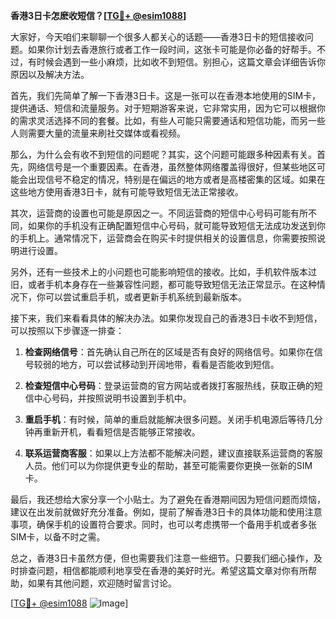 **香港3日卡怎麽收短信？[[TG💪+ @esim1088](https://t.me/s/esim1088)]**

大家好，今天咱们来聊聊一个很多人都关心的话题——香港3日卡的短信接收问题。如果你计划去香港旅行或者工作一段时间，这张卡可能是你必备的好帮手。不过，有时候会遇到一些小麻烦，比如收不到短信。别担心，这篇文章会详细告诉你原因以及解决方法。

首先，我们先简单了解一下香港3日卡。这是一张可以在香港本地使用的SIM卡，提供通话、短信和流量服务。对于短期游客来说，它非常实用，因为它可以根据你的需求灵活选择不同的套餐。比如，有些人可能只需要通话和短信功能，而另一些人则需要大量的流量来刷社交媒体或看视频。

那么，为什么会有收不到短信的问题呢？其实，这个问题可能跟多种因素有关。首先，网络信号是一个重要因素。在香港，虽然整体网络覆盖得很好，但某些地区可能会出现信号不稳定的情况，特别是在偏远的地方或者是高楼密集的区域。如果在这些地方使用香港3日卡，就有可能导致短信无法正常接收。

其次，运营商的设置也可能是原因之一。不同运营商的短信中心号码可能有所不同，如果你的手机没有正确配置短信中心号码，就可能导致短信无法成功发送到你的手机上。通常情况下，运营商会在购买卡时提供相关的设置信息，你需要按照说明进行设置。

另外，还有一些技术上的小问题也可能影响短信的接收。比如，手机软件版本过旧，或者手机本身存在一些兼容性问题，都可能导致短信无法正常显示。在这种情况下，你可以尝试重启手机，或者更新手机系统到最新版本。

接下来，我们来看看具体的解决办法。如果你发现自己的香港3日卡收不到短信，可以按照以下步骤逐一排查：

1. **检查网络信号**：首先确认自己所在的区域是否有良好的网络信号。如果你在信号较弱的地方，可以尝试移动到开阔地带，看看是否能收到短信。

2. **检查短信中心号码**：登录运营商的官方网站或者拨打客服热线，获取正确的短信中心号码，并按照说明书设置到手机中。

3. **重启手机**：有时候，简单的重启就能解决很多问题。关闭手机电源后等待几分钟再重新开机，看看短信是否能够正常接收。

4. **联系运营商客服**：如果以上方法都不能解决问题，建议直接联系运营商的客服人员。他们可以为你提供更专业的帮助，甚至可能需要你更换一张新的SIM卡。

最后，我还想给大家分享一个小贴士。为了避免在香港期间因为短信问题而烦恼，建议在出发前就做好充分准备。例如，提前了解香港3日卡的具体功能和使用注意事项，确保手机的设置符合要求。同时，也可以考虑携带一个备用手机或者多张SIM卡，以备不时之需。

总之，香港3日卡虽然方便，但也需要我们注意一些细节。只要我们细心操作，及时排查问题，相信都能顺利地享受在香港的美好时光。希望这篇文章对你有所帮助，如果有其他问题，欢迎随时留言讨论。

[[TG💪+ @esim1088](https://t.me/s/esim1088) ![Image](https://i.postimg.cc/4NQfJmqS/Snipaste-2025-05-13-00-14-12.png)]
